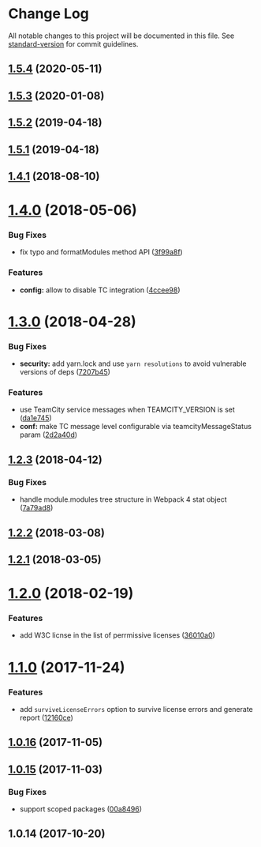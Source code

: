 # Change Log

All notable changes to this project will be documented in this file. See [standard-version](https://github.com/conventional-changelog/standard-version) for commit guidelines.

## [1.5.4](https://github.com/JetBrains/ring-ui-license-checker/compare/v1.5.3...v1.5.4) (2020-05-11)



## [1.5.3](https://github.com/JetBrains/ring-ui-license-checker/compare/v1.5.2...v1.5.3) (2020-01-08)



## [1.5.2](https://github.com/JetBrains/ring-ui-license-checker/compare/v1.5.1...v1.5.2) (2019-04-18)



<a name="1.5.1"></a>
## [1.5.1](https://github.com/JetBrains/ring-ui-license-checker/compare/v1.4.1...v1.5.1) (2019-04-18)



<a name="1.4.1"></a>
## [1.4.1](https://github.com/JetBrains/ring-ui-license-checker/compare/v1.4.0...v1.4.1) (2018-08-10)



<a name="1.4.0"></a>
# [1.4.0](https://github.com/JetBrains/ring-ui-license-checker/compare/v1.3.0...v1.4.0) (2018-05-06)


### Bug Fixes

* fix typo and formatModules method API ([3f99a8f](https://github.com/JetBrains/ring-ui-license-checker/commit/3f99a8f))


### Features

* **config:** allow to disable TC integration ([4ccee98](https://github.com/JetBrains/ring-ui-license-checker/commit/4ccee98))



<a name="1.3.0"></a>
# [1.3.0](https://github.com/JetBrains/ring-ui-license-checker/compare/v1.2.3...v1.3.0) (2018-04-28)


### Bug Fixes

* **security:** add yarn.lock and use `yarn resolutions` to avoid vulnerable versions of deps ([7207b45](https://github.com/JetBrains/ring-ui-license-checker/commit/7207b45))


### Features

* use TeamCity service messages when TEAMCITY_VERSION is set ([da1e745](https://github.com/JetBrains/ring-ui-license-checker/commit/da1e745))
* **conf:** make TC message level configurable via teamcityMessageStatus param ([2d2a40d](https://github.com/JetBrains/ring-ui-license-checker/commit/2d2a40d))



<a name="1.2.3"></a>
## [1.2.3](https://github.com/JetBrains/ring-ui-license-checker/compare/v1.2.2...v1.2.3) (2018-04-12)


### Bug Fixes

* handle module.modules tree structure in Webpack 4 stat object ([7a79ad8](https://github.com/JetBrains/ring-ui-license-checker/commit/7a79ad8))



<a name="1.2.2"></a>
## [1.2.2](https://github.com/JetBrains/ring-ui-license-checker/compare/v1.2.1...v1.2.2) (2018-03-08)



<a name="1.2.1"></a>
## [1.2.1](https://github.com/JetBrains/ring-ui-license-checker/compare/v1.2.0...v1.2.1) (2018-03-05)



<a name="1.2.0"></a>
# [1.2.0](https://github.com/JetBrains/ring-ui-license-checker/compare/v1.1.0...v1.2.0) (2018-02-19)


### Features

* add W3C licnse in the list of perrmissive licenses ([36010a0](https://github.com/JetBrains/ring-ui-license-checker/commit/36010a0))



<a name="1.1.0"></a>
# [1.1.0](https://github.com/JetBrains/ring-ui-license-checker/compare/v1.0.16...v1.1.0) (2017-11-24)


### Features

* add `surviveLicenseErrors` option to survive license errors and generate report ([12160ce](https://github.com/JetBrains/ring-ui-license-checker/commit/12160ce))



<a name="1.0.16"></a>
## [1.0.16](https://github.com/JetBrains/ring-ui-license-checker/compare/v1.0.15...v1.0.16) (2017-11-05)



<a name="1.0.15"></a>
## [1.0.15](https://github.com/JetBrains/ring-ui-license-checker/compare/v1.0.14...v1.0.15) (2017-11-03)


### Bug Fixes

* support scoped packages ([00a8496](https://github.com/JetBrains/ring-ui-license-checker/commit/00a8496))



<a name="1.0.14"></a>
## 1.0.14 (2017-10-20)
